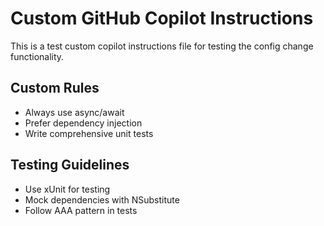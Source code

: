 # Custom GitHub Copilot Instructions

This is a test custom copilot instructions file for testing the config change functionality.

## Custom Rules

- Always use async/await
- Prefer dependency injection
- Write comprehensive unit tests

## Testing Guidelines

- Use xUnit for testing
- Mock dependencies with NSubstitute
- Follow AAA pattern in tests
